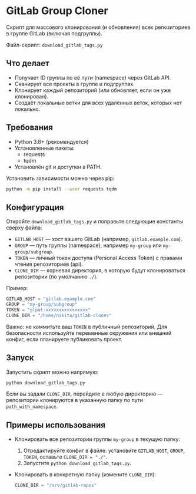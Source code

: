 # GitLab Group Cloner

Скрипт для массового клонирования (и обновления) всех репозиториев в группе GitLab (включая подгруппы).

Файл-скрипт: `download_gitlab_tags.py`

## Что делает

- Получает ID группы по её пути (namespace) через GitLab API.
- Сканирует все проекты в группе и подгруппах.
- Клонирует каждый репозиторий (или обновляет, если он уже клонирован).
- Создаёт локальные ветки для всех удалённых веток, которых нет локально.

## Требования

- Python 3.8+ (рекомендуется)
- Установленные пакеты:
  - requests
  - tqdm
- Установлён git и доступен в PATH.

Установить зависимости можно через pip:

```bash
python -m pip install --user requests tqdm
```

## Конфигурация

Откройте `download_gitlab_tags.py` и поправьте следующие константы сверху файла:

- `GITLAB_HOST` — хост вашего GitLab (например, `gitlab.example.com`).
- `GROUP` — путь группы (namespace), например `my-group` или `my-group/subgroup`.
- `TOKEN` — личный токен доступа (Personal Access Token) с правами чтения репозиториев (api).
- `CLONE_DIR` — корневая директория, в которую будут клонироваться репозитории (по умолчанию `./`).

Пример:

```python
GITLAB_HOST = "gitlab.example.com"
GROUP = "my-group/subgroup"
TOKEN = "glpat-xxxxxxxxxxxxxxxx"
CLONE_DIR = "/home/nikita/gitlab-clones"
```

Важно: не коммитьте ваш `TOKEN` в публичный репозиторий. Для безопасности используйте переменные окружения или внешний конфиг, если планируете публиковать проект.

## Запуск

Запустить скрипт можно напрямую:

```bash
python download_gitlab_tags.py
```

Если вы задали `CLONE_DIR`, перейдите в любую директорию — репозитории клонируются в указанную папку по пути `path_with_namespace`.

## Примеры использования

- Клонировать все репозитории группы `my-group` в текущую папку:

  1. Отредактируйте конфиг в файле: установите `GITLAB_HOST`, `GROUP`, `TOKEN`, оставьте `CLONE_DIR = "./"`.
  2. Запустите `python download_gitlab_tags.py`.

- Клонировать в конкретную папку (измените `CLONE_DIR`):

  ```python
  CLONE_DIR = "/srv/gitlab-repos"
  ```
